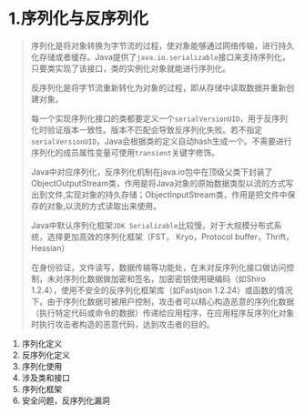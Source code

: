 # 1.序列化与反序列化

> 序列化是将对象转换为字节流的过程，使对象能够通过网络传输，进行持久化存储或者缓存。Java提供了`java.io.serializable`接口来支持序列化，只要类实现了该接口，类的实例化对象就能进行序列化。
>
> 反序列化是将字节流重新转化为对象的过程，即从存储中读取数据并重新创建对象。
>
> 每一个实现序列化接口的类都要定义一个`serialVersionUID`，用于反序列化时验证版本一致性。版本不匹配会导致反序列化失败。若不指定`serialVersionUID`，Java会根据类的定义自动hash生成一个。不需要进行序列化的成员属性变量可使用`transient`关键字修饰。
>
> Java中对应序列化，反序列化机制在java.io包中在顶级父类下封装了ObjectOutputStream类，作用是将Java对象的原始数据类型以流的方式写出到文件,实现对象的持久存储；ObjectInputStream类，作用是把文件中保存的对象,以流的方式读取出来使用。
>
> Java中默认序列化框架`JDK Serializable`比较慢，对于大规模分布式系统，选择更加高效的序列化框架（FST， Kryo，Protocol buffer，Thrift，Hessian）
>
> 在身份验证，文件读写，数据传输等功能处，在未对反序列化接口做访问控制，未对序列化数据做加密和签名，加密密钥使用硬编码（如Shiro 1.2.4），使用不安全的反序列化框架库（如Fastjson 1.2.24）或函数的情况下，由于序列化数据可被用户控制，攻击者可以精心构造恶意的序列化数据（执行特定代码或命令的数据）传递给应用程序，在应用程序反序列化对象时执行攻击者构造的恶意代码，达到攻击者的目的。

1. 序列化定义
2. 反序列化定义
3. 序列化使用
4. 涉及类和接口
5. 序列化框架
6. 安全问题，反序列化漏洞

> 